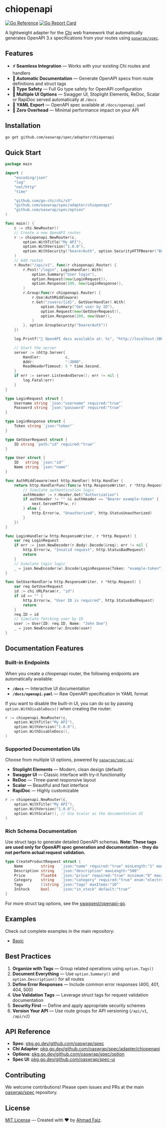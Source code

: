 # chiopenapi

[![Go Reference](https://pkg.go.dev/badge/github.com/oaswrap/spec/adapter/chiopenapi.svg)](https://pkg.go.dev/github.com/oaswrap/spec/adapter/chiopenapi)
[![Go Report Card](https://goreportcard.com/badge/github.com/oaswrap/spec/adapter/chiopenapi)](https://goreportcard.com/report/github.com/oaswrap/spec/adapter/chiopenapi)

A lightweight adapter for the [Chi](https://github.com/go-chi/chi) web framework that automatically generates OpenAPI 3.x specifications from your routes using [`oaswrap/spec`](https://github.com/oaswrap/spec).

## Features

- **⚡ Seamless Integration** — Works with your existing Chi routes and handlers
- **📝 Automatic Documentation** — Generate OpenAPI specs from route definitions and struct tags
- **🎯 Type Safety** — Full Go type safety for OpenAPI configuration
- **🔧 Multiple UI Options** — Swagger UI, Stoplight Elements, ReDoc, Scalar or RapiDoc served automatically at `/docs`
- **📄 YAML Export** — OpenAPI spec available at `/docs/openapi.yaml`
- **🚀 Zero Overhead** — Minimal performance impact on your API

## Installation

```bash
go get github.com/oaswrap/spec/adapter/chiopenapi
```

## Quick Start

```go
package main

import (
	"encoding/json"
	"log"
	"net/http"
	"time"

	"github.com/go-chi/chi/v5"
	"github.com/oaswrap/spec/adapter/chiopenapi"
	"github.com/oaswrap/spec/option"
)

func main() {
	c := chi.NewRouter()
	// Create a new OpenAPI router
	r := chiopenapi.NewRouter(c,
		option.WithTitle("My API"),
		option.WithVersion("1.0.0"),
		option.WithSecurity("bearerAuth", option.SecurityHTTPBearer("Bearer")),
	)
	// Add routes
	r.Route("/api/v1", func(r chiopenapi.Router) {
		r.Post("/login", LoginHandler).With(
			option.Summary("User login"),
			option.Request(new(LoginRequest)),
			option.Response(200, new(LoginResponse)),
		)
		r.Group(func(r chiopenapi.Router) {
			r.Use(AuthMiddleware)
			r.Get("/users/{id}", GetUserHandler).With(
				option.Summary("Get user by ID"),
				option.Request(new(GetUserRequest)),
				option.Response(200, new(User)),
			)
		}, option.GroupSecurity("bearerAuth"))
	})

	log.Printf("🚀 OpenAPI docs available at: %s", "http://localhost:3000/docs")

	// Start the server
	server := &http.Server{
		Handler:           c,
		Addr:              ":3000",
		ReadHeaderTimeout: 5 * time.Second,
	}
	if err := server.ListenAndServe(); err != nil {
		log.Fatal(err)
	}
}

type LoginRequest struct {
	Username string `json:"username" required:"true"`
	Password string `json:"password" required:"true"`
}

type LoginResponse struct {
	Token string `json:"token"`
}

type GetUserRequest struct {
	ID string `path:"id" required:"true"`
}

type User struct {
	ID   string `json:"id"`
	Name string `json:"name"`
}

func AuthMiddleware(next http.Handler) http.Handler {
	return http.HandlerFunc(func(w http.ResponseWriter, r *http.Request) {
		// Simulate authentication logic
		authHeader := r.Header.Get("Authorization")
		if authHeader != "" && authHeader == "Bearer example-token" {
			next.ServeHTTP(w, r)
		} else {
			http.Error(w, "Unauthorized", http.StatusUnauthorized)
		}
	})
}

func LoginHandler(w http.ResponseWriter, r *http.Request) {
	var req LoginRequest
	if err := json.NewDecoder(r.Body).Decode(&req); err != nil {
		http.Error(w, "Invalid request", http.StatusBadRequest)
		return
	}
	// Simulate login logic
	_ = json.NewEncoder(w).Encode(LoginResponse{Token: "example-token"})
}

func GetUserHandler(w http.ResponseWriter, r *http.Request) {
	var req GetUserRequest
	id := chi.URLParam(r, "id")
	if id == "" {
		http.Error(w, "User ID is required", http.StatusBadRequest)
		return
	}
	req.ID = id
	// Simulate fetching user by ID
	user := User{ID: req.ID, Name: "John Doe"}
	_ = json.NewEncoder(w).Encode(user)
}
```

## Documentation Features

### Built-in Endpoints
When you create a chiopenapi router, the following endpoints are automatically available:

- **`/docs`** — Interactive UI documentation
- **`/docs/openapi.yaml`** — Raw OpenAPI specification in YAML format

If you want to disable the built-in UI, you can do so by passing `option.WithDisableDocs()` when creating the router:

```go
r := chiopenapi.NewRouter(c,
	option.WithTitle("My API"),
	option.WithVersion("1.0.0"),
	option.WithDisableDocs(),
)
```

### Supported Documentation UIs
Choose from multiple UI options, powered by [`oaswrap/spec-ui`](https://github.com/oaswrap/spec-ui):

- **Stoplight Elements** — Modern, clean design (default)
- **Swagger UI** — Classic interface with try-it functionality
- **ReDoc** — Three-panel responsive layout
- **Scalar** — Beautiful and fast interface
- **RapiDoc** — Highly customizable

```go
r := chiopenapi.NewRouter(c,
	option.WithTitle("My API"),
	option.WithVersion("1.0.0"),
	option.WithScalar(), // Use Scalar as the documentation UI
)
```

### Rich Schema Documentation
Use struct tags to generate detailed OpenAPI schemas. **Note: These tags are used only for OpenAPI spec generation and documentation - they do not perform actual request validation.**

```go
type CreateProductRequest struct {
	Name        string   `json:"name" required:"true" minLength:"1" maxLength:"100"`
	Description string   `json:"description" maxLength:"500"`
	Price       float64  `json:"price" required:"true" minimum:"0" maximum:"999999.99"`
	Category    string   `json:"category" required:"true" enum:"electronics,books,clothing"`
	Tags        []string `json:"tags" maxItems:"10"`
	InStock     bool     `json:"in_stock" default:"true"`
}
```

For more struct tag options, see the [swaggest/openapi-go](https://github.com/swaggest/openapi-go?tab=readme-ov-file#features).

## Examples

Check out complete examples in the main repository:
- [Basic](https://github.com/oaswrap/spec/tree/main/examples/adapter/chiopenapi/basic)

## Best Practices

1. **Organize with Tags** — Group related operations using `option.Tags()`
2. **Document Everything** — Use `option.Summary()` and `option.Description()` for all routes
3. **Define Error Responses** — Include common error responses (400, 401, 404, 500)
4. **Use Validation Tags** — Leverage struct tags for request validation documentation
5. **Security First** — Define and apply appropriate security schemes
6. **Version Your API** — Use route groups for API versioning (`/api/v1`, `/api/v2`)

## API Reference

- **Spec**: [pkg.go.dev/github.com/oaswrap/spec](https://pkg.go.dev/github.com/oaswrap/spec)
- **Chi Adapter**: [pkg.go.dev/github.com/oaswrap/spec/adapter/chiopenapi](https://pkg.go.dev/github.com/oaswrap/spec/adapter/chiopenapi)
- **Options**: [pkg.go.dev/github.com/oaswrap/spec/option](https://pkg.go.dev/github.com/oaswrap/spec/option)
- **Spec UI**: [pkg.go.dev/github.com/oaswrap/spec-ui](https://pkg.go.dev/github.com/oaswrap/spec-ui)

## Contributing

We welcome contributions! Please open issues and PRs at the main [oaswrap/spec](https://github.com/oaswrap/spec) repository.

## License

[MIT License](LICENSE) — Created with ❤️ by [Ahmad Faiz](https://github.com/akfaiz).
